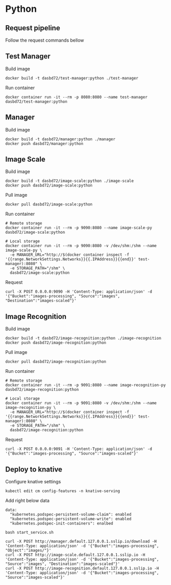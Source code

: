 # Python

## Request pipeline

Follow the request commands bellow

## Test Manager

Build image

```bash=
docker build -t dasbd72/test-manager:python ./test-manager
```

Run container

```bash=
docker container run -it --rm -p 8080:8080 --name test-manager dasbd72/test-manager:python
```

## Manager

Build image

```bash=
docker build -t dasbd72/manager:python ./manager
docker push dasbd72/manager:python
```

## Image Scale

Build image

```bash=
docker build -t dasbd72/image-scale:python ./image-scale
docker push dasbd72/image-scale:python
```

Pull image

```bash=
docker pull dasbd72/image-scale:python
```

Run container

```bash=
# Remote storage
docker container run -it --rm -p 9090:8080 --name image-scale-py dasbd72/image-scale:python

# Local storage
docker container run -it --rm -p 9090:8080 -v /dev/shm:/shm --name image-scale-py \
  -e MANAGER_URL="http://$(docker container inspect -f '{{range.NetworkSettings.Networks}}{{.IPAddress}}{{end}}' test-manager):8080" \
  -e STORAGE_PATH="/shm" \
  dasbd72/image-scale:python
```

Request

```bash=
curl -X POST 0.0.0.0:9090 -H 'Content-Type: application/json' -d '{"Bucket":"images-processing", "Source":"images", "Destination":"images-scaled"}'
```

## Image Recognition

Build image

```bash=
docker build -t dasbd72/image-recognition:python ./image-recognition
docker push dasbd72/image-recognition:python
```

Pull image

```bash=
docker pull dasbd72/image-recognition:python
```

Run container

```bash=
# Remote storage
docker container run -it --rm -p 9091:8080 --name image-recognition-py dasbd72/image-recognition:python

# Local storage
docker container run -it --rm -p 9091:8080 -v /dev/shm:/shm --name image-recognition-py \
  -e MANAGER_URL="http://$(docker container inspect -f '{{range.NetworkSettings.Networks}}{{.IPAddress}}{{end}}' test-manager):8080" \
  -e STORAGE_PATH="/shm" \
  dasbd72/image-recognition:python
```

Request

```bash=
curl -X POST 0.0.0.0:9091 -H 'Content-Type: application/json' -d '{"Bucket":"images-processing", "Source":"images-scaled"}'
```

## Deploy to knative

Configure knative settings

```bash=
kubectl edit cm config-features -n knative-serving
```

Add right below data

```yaml=
data:
  "kubernetes.podspec-persistent-volume-claim": enabled
  "kubernetes.podspec-persistent-volume-write": enabled
  "kubernetes.podspec-init-containers": enalbed
```

```bash=
bash start_service.sh
```

```bash=
curl -X POST http://manager.default.127.0.0.1.sslip.io/download -H 'Content-Type: application/json' -d '{"Bucket":"images-processing", "Object":"images/"}'
curl -X POST http://image-scale.default.127.0.0.1.sslip.io -H 'Content-Type: application/json' -d '{"Bucket":"images-processing", "Source":"images", "Destination":"images-scaled"}'
curl -X POST http://image-recognition.default.127.0.0.1.sslip.io -H 'Content-Type: application/json' -d '{"Bucket":"images-processing", "Source":"images-scaled"}'
```
